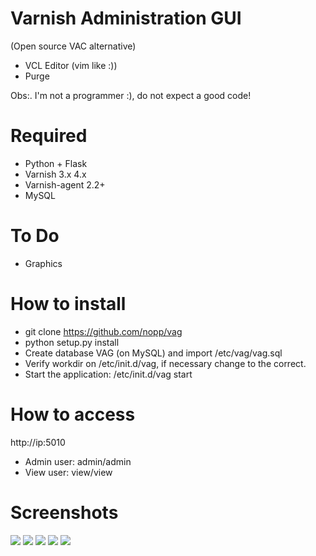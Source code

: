 Varnish Administration GUI 
=============================
(Open source VAC alternative)

* VCL Editor (vim like :))
* Purge

Obs:. I'm not a programmer :), do not expect a good code!

Required
========

* Python + Flask
* Varnish 3.x 4.x
* Varnish-agent 2.2+
* MySQL

To Do
=====

* Graphics

How to install
==============

* git clone https://github.com/nopp/vag
* python setup.py install
* Create database VAG (on MySQL) and import /etc/vag/vag.sql
* Verify workdir on /etc/init.d/vag, if necessary change to the correct.
* Start the application: /etc/init.d/vag start

How to access
=============

http://ip:5010

* Admin user: admin/admin
* View user: view/view


Screenshots
==========
![](http://rapido.taxi.br/img/tela_home.png)
![](http://rapido.taxi.br/img/register_varnish.png)
![](http://rapido.taxi.br/img/tela_ban.png)
![](http://rapido.taxi.br/img/cluster_status.png)
![](http://rapido.taxi.br/img/tela_edit.png)
